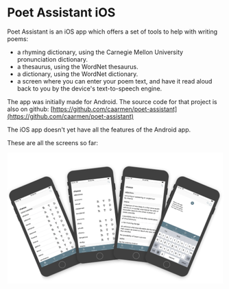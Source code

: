 # Poet Assistant iOS

Poet Assistant is an iOS app which offers a set of tools to help with writing poems:

* a rhyming dictionary, using the Carnegie Mellon University pronunciation dictionary.
* a thesaurus, using the WordNet thesaurus.
* a dictionary, using the WordNet dictionary.
* a screen where you can enter your poem text, and have it read aloud back to you by the device's text-to-speech engine.

The app was initially made for Android. The source code for that project is also on github: [https://github.com/caarmen/poet-assistant](https://github.com/caarmen/poet-assistant)

The iOS app doesn't yet have all the features of the Android app.

These are all the screens so far:

<img src="etc/screenshots.png" width="800">
